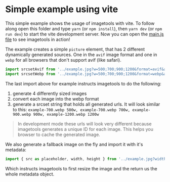 # Simple example using vite

This simple example shows the usage of imagetools with vite. To follow along open this folder and type `yarn` (or
`npm install`), then `yarn dev` (or `npm run dev`) to start the vite development server. Now you can open the
[main.js file](./main.js) to see imagetools in action!

The example creates a simple `picture` element, that has 2 different dynamically generated sources. One in the `avif`
image format and one in `webp` for all browsers that don't support avif (like safari).

```ts
import srcsetAvif from '../example.jpg?w=500;700;900;1200&format=avif&as=srcset'
import srcsetWebp from '../example.jpg?w=500;700;900;1200&format=webp&as=srcset'
```

The last import above for example instructs imagetools to do the following:

1. generate 4 differently sized images
2. convert each image into the webp format
3. generate a srcset string that holds all generated urls. It will look similar to this:
   `example-700.webp 500w, example-700.webp 700w, example-900.webp 900w, example-1200.webp 1200w`

> In development mode these urls will look very different because imagetools generates a unique ID for each image. This
> helps you browser to cache the generated image.

We also generate a fallback image on the fly and import it with it's metadata:

```ts
import { src as placeholder, width, height } from '../example.jpg?width=300&metadata'
```

Which instructs imagetools to first resize the image and the return us the whole metadata object.

